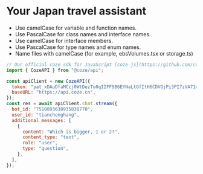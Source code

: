 # Your Japan travel assistant

- Use camelCase for variable and function names.
- Use PascalCase for class names and interface names.
- Use camelCase for interface members.
- Use PascalCase for type names and enum names.
- Name files with camelCase (for example, ebsVolumes.tsx or storage.ts)

```js
// Our official coze sdk for JavaScript [coze-js](https://github.com/coze-dev/coze-js)
import { CozeAPI } from "@coze/api";

const apiClient = new CozeAPI({
  token: "pat_xDAuDfaMCcj0WtDezTu0qIIFF9B6EYNaLtGfItH6CDVGjPi3PI7zVA71oBz5SD0W",
  baseURL: "https://api.coze.cn",
});
const res = await apiClient.chat.stream({
  bot_id: "7510893638935838770",
  user_id: "tianchenghang",
  additional_messages: [
    {
      content: "Which is bigger, 1 or 2?",
      content_type: "text",
      role: "user",
      type: "question",
    },
  ],
});
```

